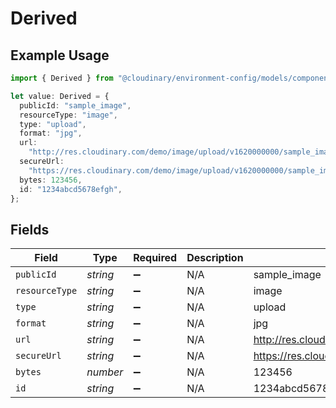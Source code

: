 # Derived

## Example Usage

```typescript
import { Derived } from "@cloudinary/environment-config/models/components";

let value: Derived = {
  publicId: "sample_image",
  resourceType: "image",
  type: "upload",
  format: "jpg",
  url:
    "http://res.cloudinary.com/demo/image/upload/v1620000000/sample_image.jpg",
  secureUrl:
    "https://res.cloudinary.com/demo/image/upload/v1620000000/sample_image.jpg",
  bytes: 123456,
  id: "1234abcd5678efgh",
};
```

## Fields

| Field                                                                     | Type                                                                      | Required                                                                  | Description                                                               | Example                                                                   |
| ------------------------------------------------------------------------- | ------------------------------------------------------------------------- | ------------------------------------------------------------------------- | ------------------------------------------------------------------------- | ------------------------------------------------------------------------- |
| `publicId`                                                                | *string*                                                                  | :heavy_minus_sign:                                                        | N/A                                                                       | sample_image                                                              |
| `resourceType`                                                            | *string*                                                                  | :heavy_minus_sign:                                                        | N/A                                                                       | image                                                                     |
| `type`                                                                    | *string*                                                                  | :heavy_minus_sign:                                                        | N/A                                                                       | upload                                                                    |
| `format`                                                                  | *string*                                                                  | :heavy_minus_sign:                                                        | N/A                                                                       | jpg                                                                       |
| `url`                                                                     | *string*                                                                  | :heavy_minus_sign:                                                        | N/A                                                                       | http://res.cloudinary.com/demo/image/upload/v1620000000/sample_image.jpg  |
| `secureUrl`                                                               | *string*                                                                  | :heavy_minus_sign:                                                        | N/A                                                                       | https://res.cloudinary.com/demo/image/upload/v1620000000/sample_image.jpg |
| `bytes`                                                                   | *number*                                                                  | :heavy_minus_sign:                                                        | N/A                                                                       | 123456                                                                    |
| `id`                                                                      | *string*                                                                  | :heavy_minus_sign:                                                        | N/A                                                                       | 1234abcd5678efgh                                                          |